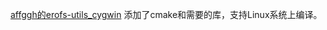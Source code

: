 [affggh的erofs-utils_cygwin](https://github.com/affggh/erofs-utils_cygwin)
添加了cmake和需要的库，支持Linux系统上编译。
